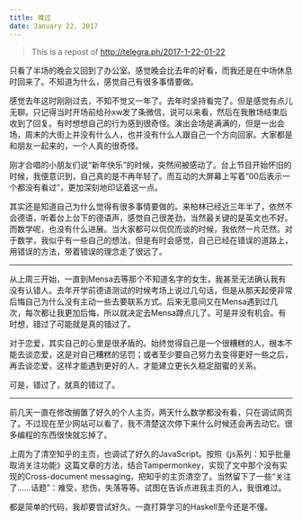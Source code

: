 ```yaml
---
title: 难过
date: January 22, 2017
---
```


> This is a repost of <http://telegra.ph/2017-1-22-01-22>
>

<!--more-->

只看了半场的晚会又回到了办公室。感觉晚会比去年的好看，而我还是在中场休息时回来了。不知道为什么，感觉自己有很多事情要做。

感觉去年这时刚刚过去，不知不觉又一年了。去年时坚持看完了。但是感觉有点儿无聊。只记得当时开场前给孙xw发了条微信，说可以来看，然后在我散场结束后收到了回复。有时想想自己的行为感到很奇怪。演出会场是满满的，但是一出会场，周末的大街上并没有什么人，也并没有什么人跟自己一个方向回家。大家都是和朋友一起来的，一个人真的很奇怪。

刚才合唱的小朋友们说“新年快乐”的时候，突然间被感动了。台上节目开始怀旧的时候，我便意识到，自己真的是不再年轻了。而互动的大屏幕上写着“00后表示一个都没有看过”，更加深刻地印证着这一点。

其实还是知道自己为什么觉得有很多事情要做的。来柏林已经近三年半了，依然不会德语，听着台上台下的德语声，感觉自己很差劲，当然最关键的是英文也不好。而数学呢，也没有什么进展。当大家都可以侃侃而谈的时候，我依然一片茫然。对于数学，我似乎有一些自己的想法，但是有时会感觉，自己已经在错误的道路上，用错误的方法，带着错误的理念走了很远了。

- - - - - - - - - - - - - - - - - - -

从上周三开始，一直到Mensa去等那个不知道名字的女生，我甚至无法确认我有没有认错人。去年开学前德语测试的时候考场上说过几句话，但是从那天起便非常后悔自己为什么没有主动一些去要联系方式。后来无意间又在Mensa遇到过几次，每次都让我更加后悔，所以就决定去Mensa蹲点儿了。可是并没有机会。有时想，错过了可能就是真的错过了。

对于恋爱，其实自己的心里是很矛盾的。始终觉得自己是一个很糟糕的人，根本不能去谈恋爱，这是对自己糟糕的惩罚；或者至少要自己努力去变得更好一些之后，再去谈恋爱，这样才能遇到更好的人，才能建立更长久稳定甜蜜的关系。

可是，错过了，就真的错过了。

- - - - - - - - - - - - - - - - - - -

前几天一直在修改搁置了好久的个人主页，两天什么数学都没有看，只在调试网页了。不过现在至少网站可以看了，我不清楚这次停下来什么时候还会再去动它。很多编程的东西很快就忘掉了。

上周为了清空知乎的主页，也调试了好久的JavaScript。按照《js系列：知乎批量取消关注功能》这篇文章的方法，结合Tampermonkey，实现了文中那个没有实现的Cross-document messaging，把知乎的主页清空了。当然留下了一些“关注了……话题”：难受，悲伤，失落等等。试图在告诉点进我主页的人，我很难过。

都是简单的代码，我却要尝试好久。一直打算学习的Haskell至今还是不懂。
